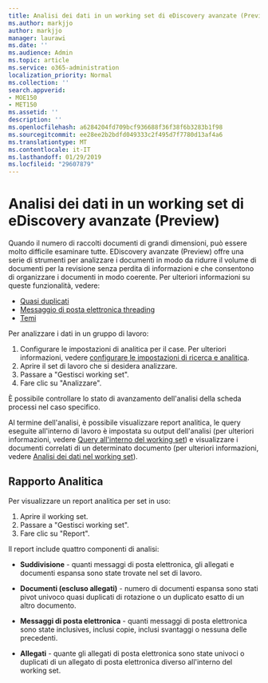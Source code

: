 ```yaml
---
title: Analisi dei dati in un working set di eDiscovery avanzate (Preview)
ms.author: markjjo
author: markjjo
manager: laurawi
ms.date: ''
ms.audience: Admin
ms.topic: article
ms.service: o365-administration
localization_priority: Normal
ms.collection: ''
search.appverid:
- MOE150
- MET150
ms.assetid: ''
description: ''
ms.openlocfilehash: a6284204fd709bcf936688f36f38f6b3283b1f98
ms.sourcegitcommit: ee28ee2b2bdfd049333c2f495d7f7780d13af4a6
ms.translationtype: MT
ms.contentlocale: it-IT
ms.lasthandoff: 01/29/2019
ms.locfileid: "29607879"
---
```

# <a name="analyzing-data-in-a-working-set-in-advanced-ediscovery-preview"></a>Analisi dei dati in un working set di eDiscovery avanzate (Preview)

Quando il numero di raccolti documenti di grandi dimensioni, può essere molto difficile esaminare tutte. EDiscovery avanzate (Preview) offre una serie di strumenti per analizzare i documenti in modo da ridurre il volume di documenti per la revisione senza perdita di informazioni e che consentono di organizzare i documenti in modo coerente. Per ulteriori informazioni su queste funzionalità, vedere:

- [Quasi duplicati](near-duplicates.md)
- [Messaggio di posta elettronica threading](email-threading.md)
- [Temi](themes.md)

Per analizzare i dati in un gruppo di lavoro:

1. Configurare le impostazioni di analitica per il case. Per ulteriori informazioni, vedere [configurare le impostazioni di ricerca e analitica](configure-search-analytics-settings.md).
2. Aprire il set di lavoro che si desidera analizzare.
3. Passare a "Gestisci working set".
4. Fare clic su "Analizzare".

È possibile controllare lo stato di avanzamento dell'analisi della scheda processi nel caso specifico.

 Al termine dell'analisi, è possibile visualizzare report analitica, le query eseguite all'interno di lavoro è impostata su output dell'analisi (per ulteriori informazioni, vedere [Query all'interno del working set](working-set-search.md)) e visualizzare i documenti correlati di un determinato documento (per ulteriori informazioni, vedere [ Analisi dei dati nel working set](reviewing-data-in-working-set.md)).

## <a name="analytics-report"></a>Rapporto Analitica

Per visualizzare un report analitica per set in uso:

1. Aprire il working set.
2. Passare a "Gestisci working set".
3. Fare clic su "Report".

Il report include quattro componenti di analisi:

- **Suddivisione** - quanti messaggi di posta elettronica, gli allegati e documenti espansa sono state trovate nel set di lavoro.

- **Documenti (escluso allegati)** - numero di documenti espansa sono stati pivot univoco quasi duplicati di rotazione o un duplicato esatto di un altro documento.

- **Messaggi di posta elettronica** - quanti messaggi di posta elettronica sono state inclusives, inclusi copie, inclusi svantaggi o nessuna delle precedenti.

- **Allegati** - quante gli allegati di posta elettronica sono state univoci o duplicati di un allegato di posta elettronica diverso all'interno del working set.